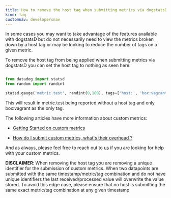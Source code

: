 ```yaml
---
title: How to remove the host tag when submitting metrics via dogstatsD
kind: faq
customnav: developersnav
---
```


In some cases you may want to take advantage of the features available with dogstatsD but do not necessarily need to view the metrics broken down by a host tag or may be looking to reduce the number of tags on a given metric.

To remove the host tag from being applied when submitting metrics via dogstatsD you can set the host tag to nothing as seen here:

```python

from datadog import statsd
from random import randint

statsd.gauge('metric.test', randint(0,100), tags=['host:', 'box:vagrant'])
```

This will result in metric.test being reported without a host tag and only box:vagrant as the only tag.

The following articles have more information about custom metrics:

* [Getting Started on custom metrics](/getting_started/custom_metrics)

* [How do I submit custom metrics, what's their overhead ?](/faq/how-do-i-submit-custom-metrics-what-s-their-overhead)

And as always, please feel free to reach out to [us](/help) if you are looking for help with your custom metrics.

**DISCLAIMER**: When removing the host tag you are removing a unique identifier for the submission of custom metrics. When two datapoints are submitted with the same timestamp/metric/tag combination and do not have unique identifiers the last received/processed value will overwrite the value stored. To avoid this edge case, please ensure that no host is submitting the same exact metric/tag combination at any given timestamp